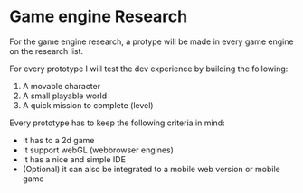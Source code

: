 # Game engine Research
For the game engine research, a protype will be made in every game engine on the research list.

For every prototype I will test the dev experience by building the following:

1. A movable character
1. A small playable world
1. A quick mission to complete (level)

Every prototype has to keep the following criteria in mind:

- It has to a 2d game
- It support webGL (webbrowser engines)
- It has a nice and simple IDE
- (Optional) it can also be integrated to a mobile web version or mobile game
